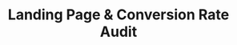 ---
title: "Landing Page & Conversion Rate Audit"
description: "A 20-minute, private video with easy-to-implement advice that will improve your landing page conversion rate."
icon: "hardhat"
eleventyExcludeFromCollections: false
excludeFromSitemap: true
directURL: "/consulting/landing-page-audit/"
---